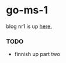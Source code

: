 # go-ms-1

blog nr1 is up [here.](https://japiirainen.com/blog/b302ca75c84bf3a9f95b8a1f536c6055)

### TODO

- finnish up part two
